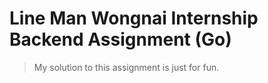 # Line Man Wongnai Internship Backend Assignment (Go)
> My solution to this assignment is just for fun.
